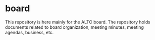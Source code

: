 board
=====

This repository is here mainly for the ALTO board. The repository holds documents related to board organization, meeting minutes, meeting agendas, business, etc.
